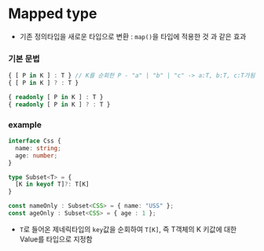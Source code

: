 # Mapped type
- 기존 정의타입을 새로운 타입으로 변환 : `map()`을 타입에 적용한 것 과 같은 효과

### 기본 문법
```ts
{ [ P in K ] : T } // K를 순회한 P - "a" | "b" | "c" -> a:T, b:T, c:T가됨
{ [ P in K ] ? : T }

{ readonly [ P in K ] : T }
{ readonly [ P in K ] ? : T }
```


### example
```ts
interface Css {
  name: string;
  age: number;
}

type Subset<T> = {
  [K in keyof T]?: T[K]
}

const nameOnly : Subset<CSS> = { name: "USS" };
const ageOnly : Subset<CSS> = { age : 1 };
```
- `T`로 들어온 제네릭타입의 `key`값을 순회하여 `T[K]`, 즉 T객체의 K 키값에 대한 Value를 타입으로 지정함
